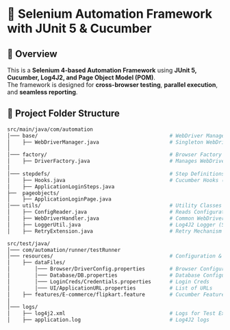 # 🚀 Selenium Automation Framework with JUnit 5 & Cucumber

## 📌 Overview
This is a **Selenium 4-based Automation Framework** using **JUnit 5, Cucumber, Log4J2, and Page Object Model (POM)**.  
The framework is designed for **cross-browser testing**, **parallel execution**, and **seamless reporting**.

## 📂 Project Folder Structure

```bash
src/main/java/com/automation
│─── base/                                           # WebDriver Management & Setup
│    ├── WebDriverManager.java                       # Singleton WebDriver instance
│
│─── factory/                                        # Browser Factory (Cross-Browser Support)
│    ├── DriverFactory.java                          # Manages WebDriver for different browsers
│
│─── stepdefs/                                       # Step Definitions for Cucumber
│    ├── Hooks.java                                  # Cucumber Hooks (Before/After Test Setup)
│    ├── ApplicationLoginSteps.java
├──  pageobjects/
│    ├── ApplicationLoginPage.java
│─── utils/                                          # Utility Classes
│    ├── ConfigReader.java                           # Reads Configuration from Properties
│    ├── WebDriverHandler.java                       # Common WebDriver Actions
│    ├── LoggerUtil.java                             # Log4J2 Logger (Singleton)
│    ├── RetryExtension.java                         # Retry Mechanism for JUnit Failures

src/test/java/
│─── com/automation/runner/testRunner
│─── resources/                                      # Configuration & Test Data
│    ├── dataFiles/
│        │─── Browser/DriverConfig.properties        # Browser Configuration
│        │─── Database/DB.properties                 # Database Configuration
│        │─── LoginCreds/Credentials.properties      # Login Creds
│        │─── UI/ApplicationURL.properties           # List of URLs 
│    ├── features/E-commerce/flipkart.feature        # Cucumber Feature Files
│
│─── logs/
│    ├── log4j2.xml                                  # Logs for Test Execution
│    ├── application.log                             # Log4J2 logs
```
